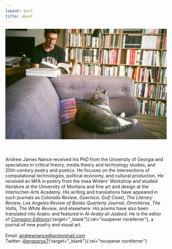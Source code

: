 ```yaml
---
layout: post
title: about
---
```

![Andrew James Nance](https://github.com/ajamesnance/ajamesnance.github.io/blob/main/nance.jpg?raw=true)<br><br><br><br>
Andrew James Nance received his PhD from the University of Georgia and specializes in critical theory, media theory and technology studies, and 20th-century poetry and poetics. He focuses on the intersections of computational technologies, political economy, and cultural production. He received an MFA in poetry from the Iowa Writers’ Workshop and studied literature at the University of Montana and fine art and design at the Interlochen Arts Academy. His writing and translations have appeared in such journals as *Colorado Review*, *Guernica*, *Gulf Coast*, *The Literary Review*, *Los Angeles Review of Books Quarterly Journal*, *OmniVerse*, *The Volta*, *The White Review*, and elsewhere. His poems have also been translated into Arabic and featured in *Al-Araby al-Jadeed*. He is the editor of [*Company Editions*](http://www.companyeditions.com){:target="_blank"}{:rel="noopener noreferrer"}, a journal of new poetry and visual art.
<br>
<br>
Email: andrewnance@protonmail.com<br> Twitter: [@ergoprox7](https://twitter.com/ergoprox7){:target="_blank"}{:rel="noopener noreferrer"}
